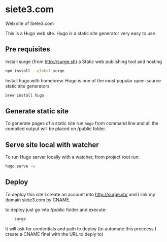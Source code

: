 # siete3.com
Web site of Siete3.com

This is a Hugo web site. Hugo is a static site generator very easy to use 

## Pre requisites
Install surge (from http://surge.sh) a Static web publishing tool and hosting
```bash
npm install --global surge
```
Install hugo with homebrew. Hugo is one of the most popular open-source static site generators.
``` bash
brew install hugo
```

## Generate static site
To generate pages of a static site run ``` hugo ``` from command line and all the compiled output will be placed on /public folder. 

## Serve site local with watcher
To run Hugo server locally with a watcher, from project root run:
``` bash
hugo serve -w
```



## Deploy
To deploy this site I create an account into http://surge.sh/ and I link my domain siete3.com by CNAME.

to deploy just go into /public folder  and execute:

```bash
    surge
```

It will ask for credentials and path to deploy (to automate this proccess I create a CNAME finel with the URL to deply to)
